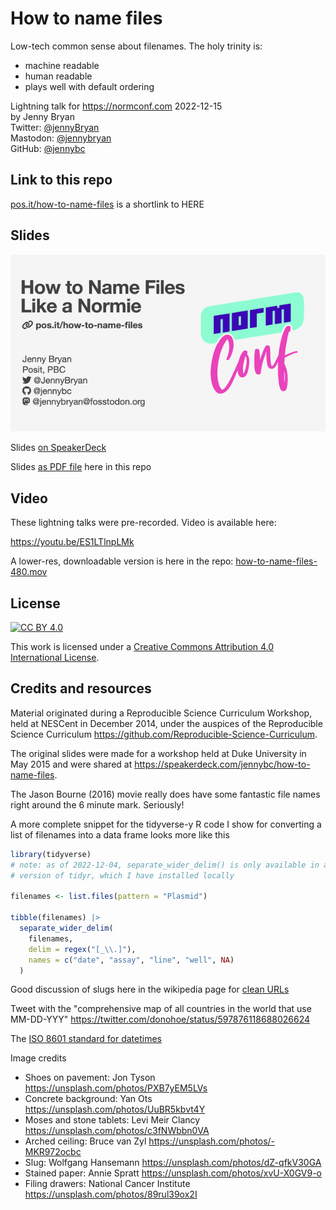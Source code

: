 # How to name files

Low-tech common sense about filenames. The holy trinity is:

* machine readable
* human readable
* plays well with default ordering

Lightning talk for <https://normconf.com> 2022-12-15  
by Jenny Bryan  
Twitter: [@jennyBryan](https://twitter.com/JennyBryan)  
Mastodon: [@jennybryan](https://fosstodon.org/@jennybryan)  
GitHub: [@jennybc](https://github.com/jennybc)  

## Link to this repo

[pos.it/how-to-name-files](https://pos.it/how-to-name-files) is a shortlink to HERE

## Slides

<a href="https://speakerdeck.com/jennybc/how-to-name-files-the-sequel"><img src="images/how-to-name-files-title-600.jpeg"></a>

Slides [on SpeakerDeck](https://speakerdeck.com/jennybc/how-to-name-files-the-sequel)

Slides [as PDF file](how-to-name-files.pdf) here in this repo 

## Video

These lightning talks were pre-recorded. Video is available here:

<https://youtu.be/ES1LTlnpLMk>

A lower-res, downloadable version is here in the repo: [how-to-name-files-480.mov](how-to-name-files-480.mov)

## License

[![CC BY 4.0][cc-by-shield]][cc-by]

This work is licensed under a
[Creative Commons Attribution 4.0 International License][cc-by].

[cc-by]: http://creativecommons.org/licenses/by/4.0/
[cc-by-shield]: https://img.shields.io/badge/License-CC%20BY%204.0-lightgrey.svg

## Credits and resources

Material originated during a Reproducible Science Curriculum Workshop, held at NESCent in December 2014, under the auspices of the Reproducible Science Curriculum <https://github.com/Reproducible-Science-Curriculum>.

The original slides were made for a workshop held at Duke University in May 2015 and were shared at <https://speakerdeck.com/jennybc/how-to-name-files>.

The Jason Bourne (2016) movie really does have some fantastic file names right around the 6 minute mark. Seriously!

A more complete snippet for the tidyverse-y R code I show for converting a list of filenames into a data frame looks more like this

``` r
library(tidyverse)
# note: as of 2022-12-04, separate_wider_delim() is only available in a dev
# version of tidyr, which I have installed locally

filenames <- list.files(pattern = "Plasmid")

tibble(filenames) |>
  separate_wider_delim(
    filenames,
    delim = regex("[_\\.]"),
    names = c("date", "assay", "line", "well", NA)
  )
```

Good discussion of slugs here in the wikipedia page for [clean URLs](https://en.wikipedia.org/wiki/Clean_URL)

Tweet with the "comprehensive map of all countries in the world that use MM-DD-YYY" <https://twitter.com/donohoe/status/597876118688026624>

The [ISO 8601 standard for datetimes](https://en.wikipedia.org/wiki/ISO_8601)

Image credits

* Shoes on pavement: Jon Tyson <https://unsplash.com/photos/PXB7yEM5LVs>
* Concrete background: Yan Ots <https://unsplash.com/photos/UuBR5kbvt4Y>
* Moses and stone tablets: Levi Meir Clancy <https://unsplash.com/photos/c3fNWbbn0VA>
* Arched ceiling: Bruce van Zyl <https://unsplash.com/photos/-MKR972ocbc>
* Slug: Wolfgang Hansemann <https://unsplash.com/photos/dZ-qfkV30GA>
* Stained paper: Annie Spratt <https://unsplash.com/photos/xvU-X0GV9-o>
* Filing drawers: National Cancer Institute <https://unsplash.com/photos/89rul39ox2I>
